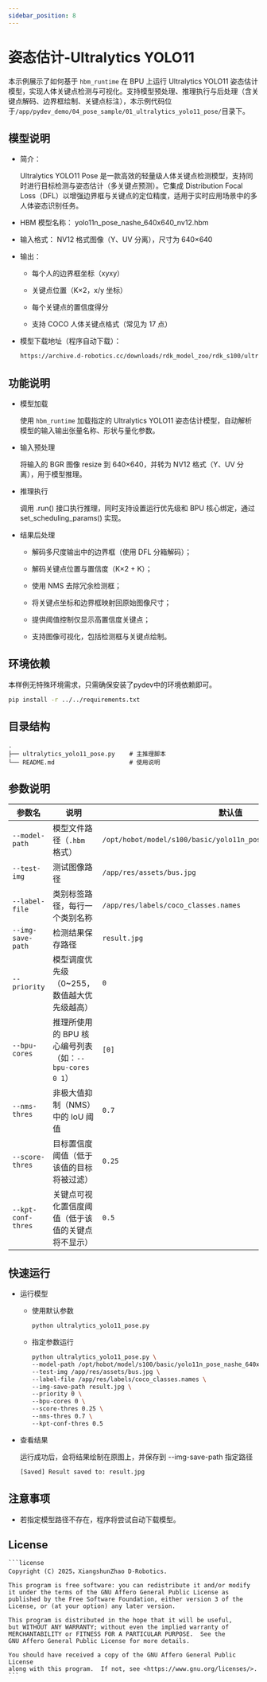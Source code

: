 ```yaml
---
sidebar_position: 8
---
```


# 姿态估计-Ultralytics YOLO11

本示例展示了如何基于 `hbm_runtime` 在 BPU 上运行 Ultralytics YOLO11 姿态估计模型，实现人体关键点检测与可视化。支持模型预处理、推理执行与后处理（含关键点解码、边界框绘制、关键点标注），本示例代码位于`/app/pydev_demo/04_pose_sample/01_ultralytics_yolo11_pose/`目录下。

## 模型说明
- 简介：

    Ultralytics YOLO11 Pose 是一款高效的轻量级人体关键点检测模型，支持同时进行目标检测与姿态估计（多关键点预测）。它集成 Distribution Focal Loss（DFL）以增强边界框与关键点的定位精度，适用于实时应用场景中的多人体姿态识别任务。

- HBM 模型名称： yolo11n_pose_nashe_640x640_nv12.hbm

- 输入格式： NV12 格式图像（Y、UV 分离），尺寸为 640×640

- 输出：

    - 每个人的边界框坐标（xyxy）

    - 关键点位置（K×2，x/y 坐标）

    - 每个关键点的置信度得分

    - 支持 COCO 人体关键点格式（常见为 17 点）

- 模型下载地址（程序自动下载）：

    ```bash
    https://archive.d-robotics.cc/downloads/rdk_model_zoo/rdk_s100/ultralytics_YOLO/yolo11n_pose_nashe_640x640_nv12.hbm
    ```
## 功能说明
- 模型加载

    使用 `hbm_runtime` 加载指定的 Ultralytics YOLO11 姿态估计模型，自动解析模型的输入输出张量名称、形状与量化参数。

- 输入预处理

    将输入的 BGR 图像 resize 到 640×640，并转为 NV12 格式（Y、UV 分离），用于模型推理。

- 推理执行

    调用 .run() 接口执行推理，同时支持设置运行优先级和 BPU 核心绑定，通过 set_scheduling_params() 实现。

- 结果后处理

    - 解码多尺度输出中的边界框（使用 DFL 分箱解码）；

    - 解码关键点位置与置信度（K×2 + K）；

    - 使用 NMS 去除冗余检测框；

    - 将关键点坐标和边界框映射回原始图像尺寸；

    - 提供阈值控制仅显示高置信度关键点；

    - 支持图像可视化，包括检测框与关键点绘制。


## 环境依赖
本样例无特殊环境需求，只需确保安装了pydev中的环境依赖即可。
```bash
pip install -r ../../requirements.txt
```

## 目录结构
```text
.
├── ultralytics_yolo11_pose.py    # 主推理脚本
└── README.md                     # 使用说明
```

## 参数说明
| 参数名                | 说明                                              | 默认值                                |
| ------------------ | --------------------------------------------------- | ------------------------------------- |
| `--model-path`     | 模型文件路径（`.hbm` 格式）                           | `/opt/hobot/model/s100/basic/yolo11n_pose_nashe_640x640_nv12.hbm` |
| `--test-img`       | 测试图像路径                                         | `/app/res/assets/bus.jpg`                |
| `--label-file`     | 类别标签路径，每行一个类别名称                         | `/app/res/labels/coco_classes.names`     |
| `--img-save-path`  | 检测结果保存路径                                     | `result.jpg`                          |
| `--priority`       | 模型调度优先级（0\~255，数值越大优先级越高）           | `0`                                   |
| `--bpu-cores`      | 推理所使用的 BPU 核心编号列表（如：`--bpu-cores 0 1`） | `[0]`                                 |
| `--nms-thres`      | 非极大值抑制（NMS）中的 IoU 阈值                      | `0.7`                                 |
| `--score-thres`    | 目标置信度阈值（低于该值的目标将被过滤）               | `0.25`                                |
| `--kpt-conf-thres` | 关键点可视化置信度阈值（低于该值的关键点将不显示）      | `0.5`                                 |

## 快速运行
- 运行模型
    - 使用默认参数
        ```bash
        python ultralytics_yolo11_pose.py
        ```
    - 指定参数运行
        ```bash
        python ultralytics_yolo11_pose.py \
        --model-path /opt/hobot/model/s100/basic/yolo11n_pose_nashe_640x640_nv12.hbm \
        --test-img /app/res/assets/bus.jpg \
        --label-file /app/res/labels/coco_classes.names \
        --img-save-path result.jpg \
        --priority 0 \
        --bpu-cores 0 \
        --score-thres 0.25 \
        --nms-thres 0.7 \
        --kpt-conf-thres 0.5
        ```
- 查看结果

    运行成功后，会将结果绘制在原图上，并保存到 --img-save-path 指定路径
    ```bash
    [Saved] Result saved to: result.jpg
    ```

## 注意事项
- 若指定模型路径不存在，程序将尝试自动下载模型。

## License
    ```license
    Copyright (C) 2025，XiangshunZhao D-Robotics.

    This program is free software: you can redistribute it and/or modify
    it under the terms of the GNU Affero General Public License as
    published by the Free Software Foundation, either version 3 of the
    License, or (at your option) any later version.

    This program is distributed in the hope that it will be useful,
    but WITHOUT ANY WARRANTY; without even the implied warranty of
    MERCHANTABILITY or FITNESS FOR A PARTICULAR PURPOSE.  See the
    GNU Affero General Public License for more details.

    You should have received a copy of the GNU Affero General Public License
    along with this program.  If not, see <https://www.gnu.org/licenses/>.
    ```
